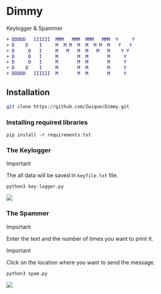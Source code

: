 # Dimmy
Keylogger &amp; Spammer

``` diff
+ DDDDD   IIIIII  MMM   MMM  MMM   MMM  Y     Y
+ D    D    I     M  M M  M  M  M M  M   Y   Y 
+ D     D   I     M   M   M  M   M   M    Y Y  
+ D     D   I     M       M  M       M     Y   
+ D     D   I     M       M  M       M     Y   
+ D    D    I     M       M  M       M     Y   
+ DDDDD   IIIIII  M       M  M       M     Y   
```

## Installation

``` sh
git clone https://github.com/Zwique/Dimmy.git
```

### Installing required libraries
```
pip install -r requirements.txt
```
### The Keylogger

> [!IMPORTANT]
> The all data will be saved in `keyfile.txt` file.

```
python3 key-logger.py
```
<img src="https://media2.giphy.com/media/2kXLNQypdX9O1A3zxX/giphy.gif?cid=6c09b95206f5q181ck7kfv6wjaoyu66om7bxwxl7rz6vbt3m&ep=v1_internal_gif_by_id&rid=giphy.gif&ct=g" />

### The Spammer

> [!IMPORTANT]
> Enter the text and the number of times you want to print it.

> [!IMPORTANT]
> Click on the location where you want to send the message.
```
python3 spam.py
```
<img src="https://gifdb.com/images/high/hard-work-robot-typing-le5h2l6fhcgl3cli.gif" />
